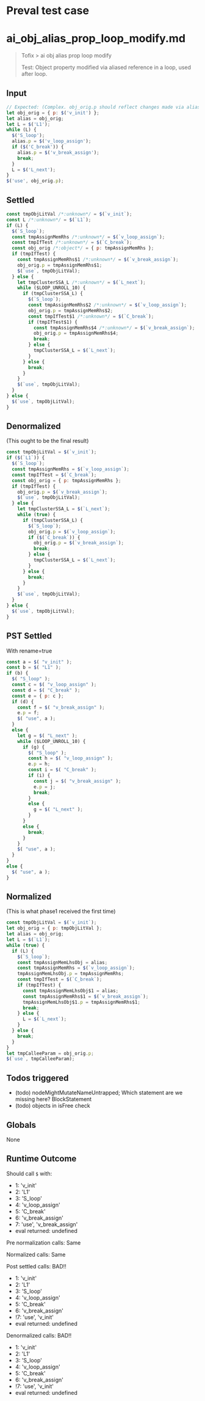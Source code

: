 # Preval test case

# ai_obj_alias_prop_loop_modify.md

> Tofix > ai obj alias prop loop modify
>
> Test: Object property modified via aliased reference in a loop, used after loop.

## Input

`````js filename=intro
// Expected: (Complex. obj_orig.p should reflect changes made via alias.p)
let obj_orig = { p: $('v_init') };
let alias = obj_orig;
let L = $('L1');
while (L) {
  $('S_loop');
  alias.p = $('v_loop_assign');
  if ($('C_break')) {
    alias.p = $('v_break_assign');
    break;
  }
  L = $('L_next');
}
$('use', obj_orig.p);
`````


## Settled


`````js filename=intro
const tmpObjLitVal /*:unknown*/ = $(`v_init`);
const L /*:unknown*/ = $(`L1`);
if (L) {
  $(`S_loop`);
  const tmpAssignMemRhs /*:unknown*/ = $(`v_loop_assign`);
  const tmpIfTest /*:unknown*/ = $(`C_break`);
  const obj_orig /*:object*/ = { p: tmpAssignMemRhs };
  if (tmpIfTest) {
    const tmpAssignMemRhs$1 /*:unknown*/ = $(`v_break_assign`);
    obj_orig.p = tmpAssignMemRhs$1;
    $(`use`, tmpObjLitVal);
  } else {
    let tmpClusterSSA_L /*:unknown*/ = $(`L_next`);
    while ($LOOP_UNROLL_10) {
      if (tmpClusterSSA_L) {
        $(`S_loop`);
        const tmpAssignMemRhs$2 /*:unknown*/ = $(`v_loop_assign`);
        obj_orig.p = tmpAssignMemRhs$2;
        const tmpIfTest$1 /*:unknown*/ = $(`C_break`);
        if (tmpIfTest$1) {
          const tmpAssignMemRhs$4 /*:unknown*/ = $(`v_break_assign`);
          obj_orig.p = tmpAssignMemRhs$4;
          break;
        } else {
          tmpClusterSSA_L = $(`L_next`);
        }
      } else {
        break;
      }
    }
    $(`use`, tmpObjLitVal);
  }
} else {
  $(`use`, tmpObjLitVal);
}
`````


## Denormalized
(This ought to be the final result)

`````js filename=intro
const tmpObjLitVal = $(`v_init`);
if ($(`L1`)) {
  $(`S_loop`);
  const tmpAssignMemRhs = $(`v_loop_assign`);
  const tmpIfTest = $(`C_break`);
  const obj_orig = { p: tmpAssignMemRhs };
  if (tmpIfTest) {
    obj_orig.p = $(`v_break_assign`);
    $(`use`, tmpObjLitVal);
  } else {
    let tmpClusterSSA_L = $(`L_next`);
    while (true) {
      if (tmpClusterSSA_L) {
        $(`S_loop`);
        obj_orig.p = $(`v_loop_assign`);
        if ($(`C_break`)) {
          obj_orig.p = $(`v_break_assign`);
          break;
        } else {
          tmpClusterSSA_L = $(`L_next`);
        }
      } else {
        break;
      }
    }
    $(`use`, tmpObjLitVal);
  }
} else {
  $(`use`, tmpObjLitVal);
}
`````


## PST Settled
With rename=true

`````js filename=intro
const a = $( "v_init" );
const b = $( "L1" );
if (b) {
  $( "S_loop" );
  const c = $( "v_loop_assign" );
  const d = $( "C_break" );
  const e = { p: c };
  if (d) {
    const f = $( "v_break_assign" );
    e.p = f;
    $( "use", a );
  }
  else {
    let g = $( "L_next" );
    while ($LOOP_UNROLL_10) {
      if (g) {
        $( "S_loop" );
        const h = $( "v_loop_assign" );
        e.p = h;
        const i = $( "C_break" );
        if (i) {
          const j = $( "v_break_assign" );
          e.p = j;
          break;
        }
        else {
          g = $( "L_next" );
        }
      }
      else {
        break;
      }
    }
    $( "use", a );
  }
}
else {
  $( "use", a );
}
`````


## Normalized
(This is what phase1 received the first time)

`````js filename=intro
const tmpObjLitVal = $(`v_init`);
let obj_orig = { p: tmpObjLitVal };
let alias = obj_orig;
let L = $(`L1`);
while (true) {
  if (L) {
    $(`S_loop`);
    const tmpAssignMemLhsObj = alias;
    const tmpAssignMemRhs = $(`v_loop_assign`);
    tmpAssignMemLhsObj.p = tmpAssignMemRhs;
    const tmpIfTest = $(`C_break`);
    if (tmpIfTest) {
      const tmpAssignMemLhsObj$1 = alias;
      const tmpAssignMemRhs$1 = $(`v_break_assign`);
      tmpAssignMemLhsObj$1.p = tmpAssignMemRhs$1;
      break;
    } else {
      L = $(`L_next`);
    }
  } else {
    break;
  }
}
let tmpCalleeParam = obj_orig.p;
$(`use`, tmpCalleeParam);
`````


## Todos triggered


- (todo) nodeMightMutateNameUntrapped; Which statement are we missing here? BlockStatement
- (todo) objects in isFree check


## Globals


None


## Runtime Outcome


Should call `$` with:
 - 1: 'v_init'
 - 2: 'L1'
 - 3: 'S_loop'
 - 4: 'v_loop_assign'
 - 5: 'C_break'
 - 6: 'v_break_assign'
 - 7: 'use', 'v_break_assign'
 - eval returned: undefined

Pre normalization calls: Same

Normalized calls: Same

Post settled calls: BAD!!
 -  1: 'v_init'
 -  2: 'L1'
 -  3: 'S_loop'
 -  4: 'v_loop_assign'
 -  5: 'C_break'
 -  6: 'v_break_assign'
 - !7: 'use', 'v_init'
 -  eval returned: undefined

Denormalized calls: BAD!!
 -  1: 'v_init'
 -  2: 'L1'
 -  3: 'S_loop'
 -  4: 'v_loop_assign'
 -  5: 'C_break'
 -  6: 'v_break_assign'
 - !7: 'use', 'v_init'
 -  eval returned: undefined
